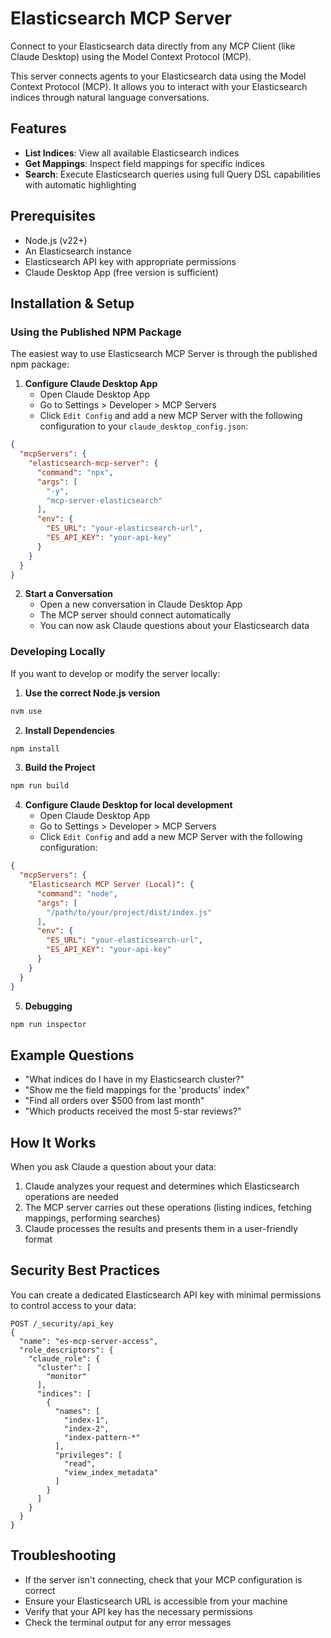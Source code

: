 # Elasticsearch MCP Server

Connect to your Elasticsearch data directly from any MCP Client (like Claude Desktop) using the Model Context Protocol (MCP).

This server connects agents to your Elasticsearch data using the Model Context Protocol (MCP). It allows you to interact with your Elasticsearch indices through natural language conversations.

## Features

* **List Indices**: View all available Elasticsearch indices
* **Get Mappings**: Inspect field mappings for specific indices
* **Search**: Execute Elasticsearch queries using full Query DSL capabilities with automatic highlighting

## Prerequisites

* Node.js (v22+)
* An Elasticsearch instance
* Elasticsearch API key with appropriate permissions
* Claude Desktop App (free version is sufficient)

## Installation & Setup

### Using the Published NPM Package

The easiest way to use Elasticsearch MCP Server is through the published npm package:

1. **Configure Claude Desktop App**
   - Open Claude Desktop App
   - Go to Settings > Developer > MCP Servers
   - Click `Edit Config` and add a new MCP Server with the following configuration to your `claude_desktop_config.json`:

```json
{
  "mcpServers": {
    "elasticsearch-mcp-server": {
      "command": "npx",
      "args": [
        "-y",
        "mcp-server-elasticsearch"
      ],
      "env": {
        "ES_URL": "your-elasticsearch-url",
        "ES_API_KEY": "your-api-key"
      }
    }
  }
}
```

2. **Start a Conversation**
   - Open a new conversation in Claude Desktop App
   - The MCP server should connect automatically
   - You can now ask Claude questions about your Elasticsearch data

### Developing Locally

If you want to develop or modify the server locally:

1. **Use the correct Node.js version**
```bash
nvm use
```

2. **Install Dependencies**
```bash
npm install
```

3. **Build the Project**
```bash
npm run build
```

4. **Configure Claude Desktop for local development**
   - Open Claude Desktop App
   - Go to Settings > Developer > MCP Servers
   - Click `Edit Config` and add a new MCP Server with the following configuration:

```json
{
  "mcpServers": {
    "Elasticsearch MCP Server (Local)": {
      "command": "node",
      "args": [
        "/path/to/your/project/dist/index.js"
      ],
      "env": {
        "ES_URL": "your-elasticsearch-url",
        "ES_API_KEY": "your-api-key"
      }
    }
  }
}
```

5. **Debugging**
```bash
npm run inspector
```

## Example Questions

* "What indices do I have in my Elasticsearch cluster?"
* "Show me the field mappings for the 'products' index"
* "Find all orders over $500 from last month"
* "Which products received the most 5-star reviews?"

## How It Works

When you ask Claude a question about your data:
1. Claude analyzes your request and determines which Elasticsearch operations are needed
2. The MCP server carries out these operations (listing indices, fetching mappings, performing searches)
3. Claude processes the results and presents them in a user-friendly format

## Security Best Practices

You can create a dedicated Elasticsearch API key with minimal permissions to control access to your data:

```
POST /_security/api_key
{
  "name": "es-mcp-server-access",
  "role_descriptors": {
    "claude_role": {
      "cluster": [
        "monitor"
      ],
      "indices": [
        {
          "names": [
            "index-1",
            "index-2",
            "index-pattern-*"
          ],
          "privileges": [
            "read",
            "view_index_metadata"
          ]
        }
      ]
    }
  }
}
```

## Troubleshooting

* If the server isn't connecting, check that your MCP configuration is correct
* Ensure your Elasticsearch URL is accessible from your machine
* Verify that your API key has the necessary permissions
* Check the terminal output for any error messages
